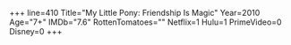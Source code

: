 +++
line=410
Title="My Little Pony: Friendship Is Magic"
Year=2010
Age="7+"
IMDb="7.6"
RottenTomatoes=""
Netflix=1
Hulu=1
PrimeVideo=0
Disney=0
+++

